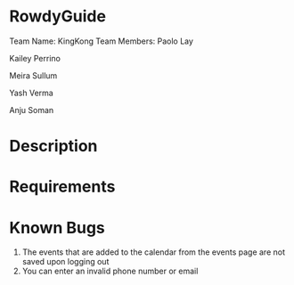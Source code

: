 # RowdyGuide
Team Name: KingKong
Team Members:
Paolo Lay

Kailey Perrino

Meira Sullum

Yash Verma

Anju Soman

# Description

# Requirements

# Known Bugs
1. The events that are added to the calendar from the events page are not saved upon logging out
2. You can enter an invalid phone number or email
